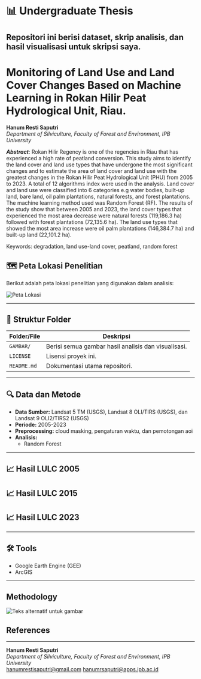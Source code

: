 # 📊 Undergraduate Thesis

Repositori ini berisi dataset, skrip analisis, dan hasil visualisasi untuk skripsi saya.
---
# Monitoring of Land Use and Land Cover Changes Based on Machine Learning in Rokan Hilir Peat Hydrological Unit, Riau.
**Hanum Resti Saputri**
<br /> _Department of Silviculture, Faculty of Forest and Environment, IPB University_

_**Abstract**_: Rokan Hilir Regency is one of the regencies in Riau that has experienced a high rate of peatland conversion. This study aims to identify the land cover and land use types that have undergone the most significant changes and to estimate the area of land cover and land use with the greatest changes in the Rokan Hilir Peat Hydrological Unit (PHU) from 2005 to 2023. A total of 12 algorithms index were used in the analysis. Land cover and land use were classified into 6 categories e.g water bodies, built-up land, bare land, oil palm plantations, natural forests, and forest plantations. The machine learning method used was Random Forest (RF). The results of the study show that between 2005 and 2023, the land cover types that experienced the most area decrease were natural forests (119,186.3 ha) followed with forest plantations (72,135.6 ha). The land use types that showed the most area increase were oil palm plantations (146,384.7 ha) and built-up land (22,101.2 ha).

Keywords: degradation, land use-land cover, peatland, random forest

## 🗺 Peta Lokasi Penelitian

Berikut adalah peta lokasi penelitian yang digunakan dalam analisis:

![Peta Lokasi](GAMBAR/peta_lokasi.png)

---

## 📂 Struktur Folder

| Folder/File       | Deskripsi |
|-------------------|-----------|
| `GAMBAR/`         | Berisi semua gambar hasil analisis dan visualisasi. |
| `LICENSE`         | Lisensi proyek ini. |
| `README.md`       | Dokumentasi utama repositori. |

---

## 🔍 Data dan Metode

- **Data Sumber:** Landsat 5 TM (USGS), Landsat 8 OLI/TIRS (USGS), dan Landsat 9 OLI2/TIRS2 (USGS)
- **Periode:** 2005-2023
- **Preprocessing:** cloud masking, pengaturan waktu, dan pemotongan aoi
- **Analisis:** 
  - Random Forest
---

## 📈 Hasil LULC 2005

## 📈 Hasil LULC 2015

## 📈 Hasil LULC 2023

---

## 🛠 Tools

- Google Earth Engine (GEE)
- ArcGIS

---


## Methodology
![Teks alternatif untuk gambar](https://github.com/hanumresti/UndergraduatedThesis/commit/49cdf4bd691b5941371c86afab1febf0c7b2bbf0#r163715783)
## References

 ________________________________________________________________________________________________________________________________________________________
**Hanum Resti Saputri**
<br /> _Department of Silviculture, Faculty of Forest and Environment, IPB University_
<br /> hanumrestisaputri@gmail.com hanumrsaputri@apps.ipb.ac.id
